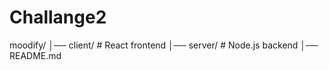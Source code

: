 # Challange2
moodify/
│── client/        # React frontend
│── server/        # Node.js backend
│── README.md
